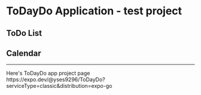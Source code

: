 # ToDayDo Application - test project

## ToDo List 

## Calendar


<hr/>
Here's ToDayDo app project page <br/>
https://expo.dev/@yses9296/ToDayDo?serviceType=classic&distribution=expo-go
